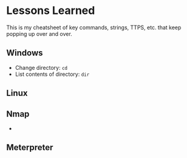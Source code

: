 # Lessons Learned
This is my cheatsheet of key commands, strings, TTPS, etc. that keep popping up over and over.

## Windows
- Change directory: ```cd```
- List contents of directory: ```dir```

## Linux

## Nmap
- 

## Meterpreter
